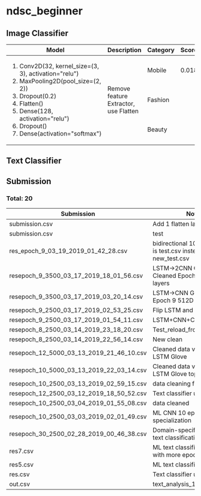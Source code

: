 # ndsc_beginner

## Image Classifier

<table>
  <thead>
    <tr>
      <th>Model</th>
      <th>Description</th>
      <th>Category</th>
      <th>Score</th>
    </tr>
  </thead>
  <tbody id="table-body">
    <tr>
      <td rowspan="3">
        <ol>
          <li>Conv2D(32, kernel_size=(3, 3), activation="relu")</li>
          <li>MaxPooling2D(pool_size=(2, 2))</li>
          <li>Dropout(0.2)</li>
          <li>Flatten()</li>
          <li>Dense(128, activation="relu")</li>
          <li>Dropout()</li>
          <li>Dense(activation="softmax")</li>
        </ol>
      </td>
      <td rowspan="3">Remove feature Extractor, use Flatten</td>
      <td>Mobile</td>
      <td>0.018</td>
    </tr>
    <tr>
      <td>Fashion</td>
      <td></td>
    </tr>
    <tr>
      <td>Beauty</td>
      <td></td>
    </tr>
  </tbody>
</table>

## Text Classifier


## Submission

### Total: 20
<table>
  <thead>
    <tr>
      <th>Submission</th>
      <th>Note</th>
      <th>Score</th>
      <th>Date</th>
    </tr>
  </thead>
  <tbody id="submission">
    <tr>
      <td>submission.csv</td>
      <td>Add 1 flatten layer, 512D</td>
      <td>0.75873</td>
      <td></td>
    </tr>
    <tr>
      <td>submission.csv</td>
      <td>test</td>
      <td>0.73973</td>
      <td></td>
    </tr>
    <tr>
      <td>res_epoch_9_03_19_2019_01_42_28.csv</td>
      <td>bidirectional 1024, but input is test.csv instead of new_test.csv</td>
      <td>0.74124</td>
      <td></td>
    </tr>
    <tr>
      <td>resepoch_9_3500_03_17_2019_18_01_56.csv</td>
      <td>LSTM-&gt;2CNN Glove Cleaned Epoch 9 512D layers</td>
      <td>0.75738</td>
      <td></td>
    </tr>
    <tr>
      <td>resepoch_9_3500_03_17_2019_03_20_14.csv</td>
      <td>LSTM-&gt;CNN Glove Cleaned Epoch 9 512D layers</td>
      <td>0.75446</td>
      <td></td>
    </tr>
    <tr>
      <td>resepoch_9_2500_03_17_2019_02_53_25.csv</td>
      <td>Flip LSTM and CNN Position</td>
      <td>0.74947</td>
      <td></td>
    </tr>
    <tr>
      <td>resepoch_9_2500_03_17_2019_01_54_11.csv</td>
      <td>LSTM+CNN+Cleaned+Glove</td>
      <td>0.7573</td>
      <td></td>
    </tr>
    <tr>
      <td>resepoch_8_2500_03_14_2019_23_18_20.csv</td>
      <td>Test_reload_from_h5</td>
      <td>0.70883</td>
      <td></td>
    </tr>
    <tr>
      <td>resepoch_8_2500_03_14_2019_22_56_14.csv</td>
      <td>New clean</td>
      <td>0.75442</td>
      <td></td>
    </tr>
    <tr>
      <td>resepoch_12_5000_03_13_2019_21_46_10.csv</td>
      <td>Cleaned data version 2 LSTM Glove</td>
      <td>0.74332</td>
      <td></td>
    </tr>
    <tr>
      <td>resepoch_10_5000_03_13_2019_22_03_14.csv</td>
      <td>Cleaned data version 2 LSTM Glove top 5000 words</td>
      <td>0.71055</td>
      <td></td>
    </tr>
    <tr>
      <td>resepoch_10_2500_03_13_2019_02_59_15.csv</td>
      <td>data cleaning fix1</td>
      <td>0.75413</td>
      <td></td>
    </tr>
    <tr>
      <td>resepoch_12_2500_03_12_2019_18_50_52.csv</td>
      <td>Text classifier updated</td>
      <td>0.63379</td>
      <td></td>
    </tr>
    <tr>
      <td>resepoch_10_2500_03_04_2019_01_55_08.csv</td>
      <td>data cleaned</td>
      <td>0.73182</td>
      <td></td>
    </tr>
    <tr>
      <td>resepoch_10_2500_03_03_2019_02_01_49.csv</td>
      <td>ML CNN 10 epoch with specialization</td>
      <td>0.74267</td>
      <td></td>
    </tr>
    <tr>
      <td>resepoch_30_2500_02_28_2019_00_46_38.csv</td>
      <td>Domain-specific training ML text classification</td>
      <td>0.75224</td>
      <td></td>
    </tr>
    <tr>
      <td>res7.csv</td>
      <td>ML text classification trained with more epoch</td>
      <td>0.73401</td>
      <td></td>
    </tr>
    <tr>
      <td>res5.csv</td>
      <td>ML text classifier</td>
      <td>0.73343</td>
      <td></td>
    </tr>
    <tr>
      <td>res.csv</td>
      <td>Text classifier updated</td>
      <td>0.63379</td>
      <td></td>
    </tr>
    <tr>
      <td>out.csv</td>
      <td>text_analysis_1</td>
      <td>0.6255</td>
      <td></td>
    </tr>
  </tbody>
</table>
